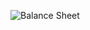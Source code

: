 ![Balance Sheet](https://user-images.githubusercontent.com/66247691/221413023-ab45c628-ea02-4049-adc3-292fabdae5ed.png)
